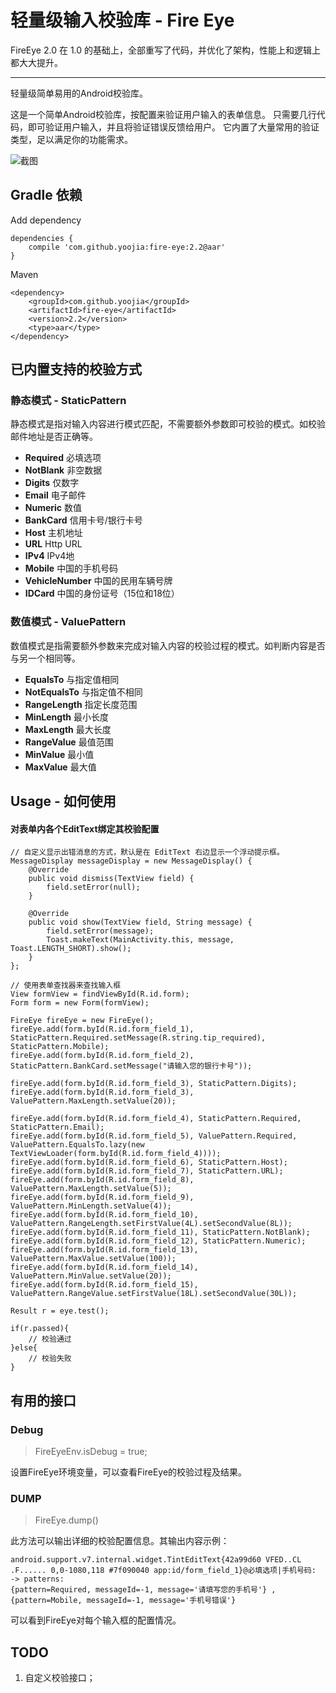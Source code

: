 # 轻量级输入校验库 - Fire Eye

FireEye 2.0 在 1.0 的基础上，全部重写了代码，并优化了架构，性能上和逻辑上都大大提升。

---
轻量级简单易用的Android校验库。

这是一个简单Android校验库，按配置来验证用户输入的表单信息。
只需要几行代码，即可验证用户输入，并且将验证错误反馈给用户。
它内置了大量常用的验证类型，足以满足你的功能需求。

![截图](http://i.imgur.com/sucjaqE.png)

## Gradle 依赖

Add dependency

    dependencies {
        compile 'com.github.yoojia:fire-eye:2.2@aar'
    }

Maven

    <dependency>
        <groupId>com.github.yoojia</groupId>
        <artifactId>fire-eye</artifactId>
        <version>2.2</version>
        <type>aar</type>
    </dependency>

## 已内置支持的校验方式

### 静态模式 - StaticPattern

静态模式是指对输入内容进行模式匹配，不需要额外参数即可校验的模式。如校验邮件地址是否正确等。

* **Required** 必填选项
* **NotBlank** 非空数据
* **Digits** 仅数字
* **Email** 电子邮件
* **Numeric** 数值
* **BankCard** 信用卡号/银行卡号
* **Host** 主机地址
* **URL** Http URL
* **IPv4** IPv4地
* **Mobile** 中国的手机号码
* **VehicleNumber** 中国的民用车辆号牌
* **IDCard** 中国的身份证号（15位和18位）

### 数值模式 - ValuePattern

数值模式是指需要额外参数来完成对输入内容的校验过程的模式。如判断内容是否与另一个相同等。

* **EqualsTo** 与指定值相同
* **NotEqualsTo** 与指定值不相同
* **RangeLength** 指定长度范围
* **MinLength** 最小长度
* **MaxLength** 最大长度
* **RangeValue** 最值范围
* **MinValue** 最小值
* **MaxValue** 最大值



## Usage - 如何使用

#### 对表单内各个EditText绑定其校验配置

    // 自定义显示出错消息的方式，默认是在 EditText 右边显示一个浮动提示框。
    MessageDisplay messageDisplay = new MessageDisplay() {
        @Override
        public void dismiss(TextView field) {
            field.setError(null);
        }

        @Override
        public void show(TextView field, String message) {
            field.setError(message);
            Toast.makeText(MainActivity.this, message, Toast.LENGTH_SHORT).show();
        }
    };

    // 使用表单查找器来查找输入框
    View formView = findViewById(R.id.form);
    Form form = new Form(formView);

    FireEye fireEye = new FireEye();
    fireEye.add(form.byId(R.id.form_field_1), StaticPattern.Required.setMessage(R.string.tip_required), StaticPattern.Mobile);
    fireEye.add(form.byId(R.id.form_field_2), StaticPattern.BankCard.setMessage("请输入您的银行卡号"));

    fireEye.add(form.byId(R.id.form_field_3), StaticPattern.Digits);
    fireEye.add(form.byId(R.id.form_field_3), ValuePattern.MaxLength.setValue(20));

    fireEye.add(form.byId(R.id.form_field_4), StaticPattern.Required, StaticPattern.Email);
    fireEye.add(form.byId(R.id.form_field_5), ValuePattern.Required, ValuePattern.EqualsTo.lazy(new TextViewLoader(form.byId(R.id.form_field_4))));
    fireEye.add(form.byId(R.id.form_field_6), StaticPattern.Host);
    fireEye.add(form.byId(R.id.form_field_7), StaticPattern.URL);
    fireEye.add(form.byId(R.id.form_field_8), ValuePattern.MaxLength.setValue(5));
    fireEye.add(form.byId(R.id.form_field_9), ValuePattern.MinLength.setValue(4));
    fireEye.add(form.byId(R.id.form_field_10), ValuePattern.RangeLength.setFirstValue(4L).setSecondValue(8L));
    fireEye.add(form.byId(R.id.form_field_11), StaticPattern.NotBlank);
    fireEye.add(form.byId(R.id.form_field_12), StaticPattern.Numeric);
    fireEye.add(form.byId(R.id.form_field_13), ValuePattern.MaxValue.setValue(100));
    fireEye.add(form.byId(R.id.form_field_14), ValuePattern.MinValue.setValue(20));
    fireEye.add(form.byId(R.id.form_field_15), ValuePattern.RangeValue.setFirstValue(18L).setSecondValue(30L));

    Result r = eye.test();

    if(r.passed){
        // 校验通过
    }else{
        // 校验失败
    }

## 有用的接口 

### Debug

> FireEyeEnv.isDebug = true;

设置FireEye环境变量，可以查看FireEye的校验过程及结果。

### DUMP

> FireEye.dump() 
    
 此方法可以输出详细的校验配置信息。其输出内容示例：
 
    android.support.v7.internal.widget.TintEditText{42a99d60 VFED..CL .F...... 0,0-1080,118 #7f090040 app:id/form_field_1}@必填选项|手机号码:
    -> patterns:
    {pattern=Required, messageId=-1, message='请填写您的手机号'} ,
    {pattern=Mobile, messageId=-1, message='手机号错误'}
    
可以看到FireEye对每个输入框的配置情况。


## TODO

1. 自定义校验接口；